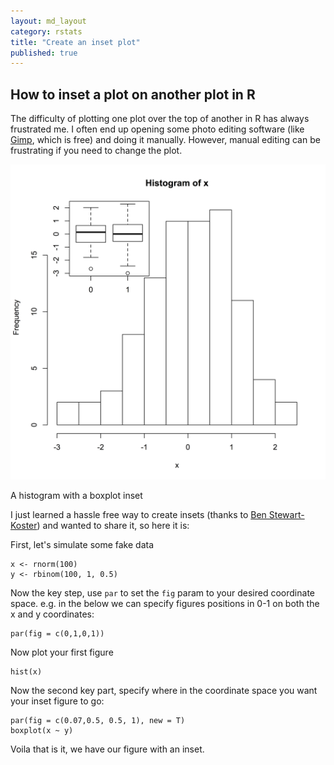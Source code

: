 ```yaml
---
layout: md_layout
category: rstats
title: "Create an inset plot"
published: true  
---
```


## How to inset a plot on another plot in R  

The difficulty of plotting one plot over the top of another in R has always frustrated me. I often end up opening some photo editing software (like [Gimp](https://www.gimp.org/), which is free) and doing it manually. However, manual editing can be frustrating if you need to change the plot.  

<div class = "image_caption">
<img src ="/Images/inset_plot.png" alt="" class="image_float"/>
<p> A histogram with a boxplot inset </p>
</div>   

I just learned a hassle free way to create insets (thanks to [Ben Stewart-Koster](https://twitter.com/bstewartkoster)) and wanted to share it, so here it is:

First, let's simulate some fake data  

    x <- rnorm(100)  
    y <- rbinom(100, 1, 0.5)


Now the key step, use `par` to set the `fig` param to your desired coordinate space. e.g. in the below we can specify figures positions in 0-1 on both the x and y coordinates:  


    par(fig = c(0,1,0,1))

Now plot your first figure  

    hist(x)  

Now the second key part, specify where in the coordinate space you want your inset figure to go:  

    par(fig = c(0.07,0.5, 0.5, 1), new = T)  
    boxplot(x ~ y)  

Voila that is it, we have our figure with an inset.  
